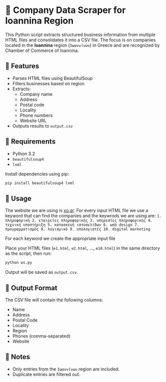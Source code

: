 # 🏢 Company Data Scraper for Ioannina Region

This Python script extracts structured business information from multiple HTML files and consolidates it into a CSV file. The focus is on companies located in the **Ioannina** region (`Ιωαννίνων`) in Greece and are recognized by Chamber of Commerce of Ioannina.

## 📄 Features

- Parses HTML files using BeautifulSoup
- Filters businesses based on region
- Extracts:
  - Company name
  - Address
  - Postal code
  - Locality
  - Phone numbers
  - Website URL
- Outputs results to `output.csv`

## 🧰 Requirements

- Python 3.2
- `beautifulsoup4`
- `lxml`

Install dependencies using pip:

```bash
pip install beautifulsoup4 lxml
```

## 🚀 Usage

The website we are using is [xo.gr](https://www.xo.gr/).
For every input HTML file we use a keyword that can find the companies and 
the keywrods we are using are:
`1. πληροφορική
 2. εταιρείες πληροφορικής
 3. υπηρεσίες πληροφορικής
 4. τεχνική υποστήριξη
 5. κατασκευή ιστοσελίδων
 6. web design
 7. προγραμματισμός
 8. λογισμικό
 9. υπολογιστές
 10. digital marketing`

For each keyword we create the appropriate input file

  
Place your HTML files (`e1.html`, `e2.html`, ..., `e10.html`) in the same directory as the script, then run:

```bash
python ws.py
```

Output will be saved as `output.csv`.

## 📁 Output Format

The CSV file will contain the following columns:

- Name
- Address
- Postal Code
- Locality
- Region
- Phones (comma-separated)
- Website

## 📌 Notes


- Only entries from the `Ιωαννίνων` region are included.
- Duplicate entries are filtered out.

